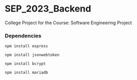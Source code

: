 # SEP_2023_Backend
College Project for the Course: Software Engineering Project

### Dependencies
```
npm install express
```

```
npm install jsonwebtoken
```

```
npm install bcrypt
```

```
npm install mariadb
```
